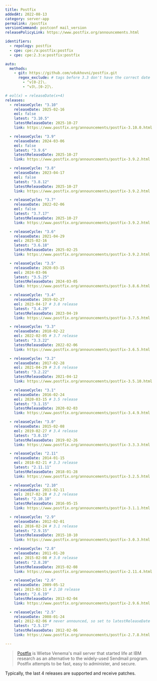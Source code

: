 ```yaml
---
title: Postfix
addedAt: 2022-08-13
category: server-app
permalink: /postfix
versionCommand: postconf mail_version
releasePolicyLink: https://www.postfix.org/announcements.html

identifiers:
  - repology: postfix
  - cpe: cpe:/a:postfix:postfix
  - cpe: cpe:2.3:a:postfix:postfix

auto:
  methods:
    - git: https://github.com/vdukhovni/postfix.git
      regex_exclude: # tags before 3.3 don't have the correct date
        - ^v[0-2]\.
        - ^v3\.[0-2]\.

# eol(x) = releaseDate(x+4)
releases:
  - releaseCycle: "3.10"
    releaseDate: 2025-02-16
    eol: false
    latest: "3.10.5"
    latestReleaseDate: 2025-10-27
    link: https://www.postfix.org/announcements/postfix-3.10.0.html

  - releaseCycle: "3.9"
    releaseDate: 2024-03-06
    eol: false
    latest: "3.9.6"
    latestReleaseDate: 2025-10-27
    link: https://www.postfix.org/announcements/postfix-3.9.2.html

  - releaseCycle: "3.8"
    releaseDate: 2023-04-17
    eol: false
    latest: "3.8.12"
    latestReleaseDate: 2025-10-27
    link: https://www.postfix.org/announcements/postfix-3.9.2.html

  - releaseCycle: "3.7"
    releaseDate: 2022-02-06
    eol: false
    latest: "3.7.17"
    latestReleaseDate: 2025-10-27
    link: https://www.postfix.org/announcements/postfix-3.9.2.html

  - releaseCycle: "3.6"
    releaseDate: 2021-04-29
    eol: 2025-02-16
    latest: "3.6.18"
    latestReleaseDate: 2025-02-25
    link: https://www.postfix.org/announcements/postfix-3.9.2.html

  - releaseCycle: "3.5"
    releaseDate: 2020-03-15
    eol: 2024-03-06
    latest: "3.5.25"
    latestReleaseDate: 2024-03-05
    link: https://www.postfix.org/announcements/postfix-3.8.6.html

  - releaseCycle: "3.4"
    releaseDate: 2019-02-27
    eol: 2023-04-17 # 3.8 release
    latest: "3.4.29"
    latestReleaseDate: 2023-04-19
    link: https://www.postfix.org/announcements/postfix-3.7.5.html

  - releaseCycle: "3.3"
    releaseDate: 2018-02-22
    eol: 2022-02-05 # 3.7 release
    latest: "3.3.22"
    latestReleaseDate: 2022-02-06
    link: https://www.postfix.org/announcements/postfix-3.6.5.html

  - releaseCycle: "3.2"
    releaseDate: 2017-02-28
    eol: 2021-04-29 # 3.6 release
    latest: "3.2.22"
    latestReleaseDate: 2021-04-12
    link: https://www.postfix.org/announcements/postfix-3.5.10.html

  - releaseCycle: "3.1"
    releaseDate: 2016-02-24
    eol: 2020-03-15 # 3.5 release
    latest: "3.1.15"
    latestReleaseDate: 2020-02-03
    link: https://www.postfix.org/announcements/postfix-3.4.9.html

  - releaseCycle: "3.0"
    releaseDate: 2015-02-08
    eol: 2019-02-27 # 3.4 release
    latest: "3.0.15"
    latestReleaseDate: 2019-02-26
    link: https://www.postfix.org/announcements/postfix-3.3.3.html

  - releaseCycle: "2.11"
    releaseDate: 2014-01-15
    eol: 2018-02-21 # 3.3 release
    latest: "2.11.11"
    latestReleaseDate: 2018-01-28
    link: https://www.postfix.org/announcements/postfix-3.2.5.html

  - releaseCycle: "2.10"
    releaseDate: 2013-02-11
    eol: 2017-02-28 # 3.2 release
    latest: "2.10.10"
    latestReleaseDate: 2016-05-15
    link: https://www.postfix.org/announcements/postfix-3.1.1.html

  - releaseCycle: "2.9"
    releaseDate: 2012-02-01
    eol: 2016-02-24 # 3.1 release
    latest: "2.9.15"
    latestReleaseDate: 2015-10-10
    link: https://www.postfix.org/announcements/postfix-3.0.3.html

  - releaseCycle: "2.8"
    releaseDate: 2011-01-20
    eol: 2015-02-08 # 3.0 release
    latest: "2.8.20"
    latestReleaseDate: 2015-02-08
    link: https://www.postfix.org/announcements/postfix-2.11.4.html

  - releaseCycle: "2.6"
    releaseDate: 2009-05-12
    eol: 2013-02-11 # 2.10 release
    latest: "2.6.19"
    latestReleaseDate: 2013-02-04
    link: https://www.postfix.org/announcements/postfix-2.9.6.html

  - releaseCycle: "2.5"
    releaseDate: 2008-01-24
    eol: 2012-02-06 # never announced, so set to latestReleaseDate
    latest: "2.5.17"
    latestReleaseDate: 2012-02-06
    link: https://www.postfix.org/announcements/postfix-2.7.8.html

---
```


> [Postfix](https://www.postfix.org/) is Wietse Venema's mail server that started life at IBM
> research as an alternative to the widely-used Sendmail program. Postfix attempts to be fast, easy
> to administer, and secure.

Typically, the last 4 releases are supported and receive patches.
